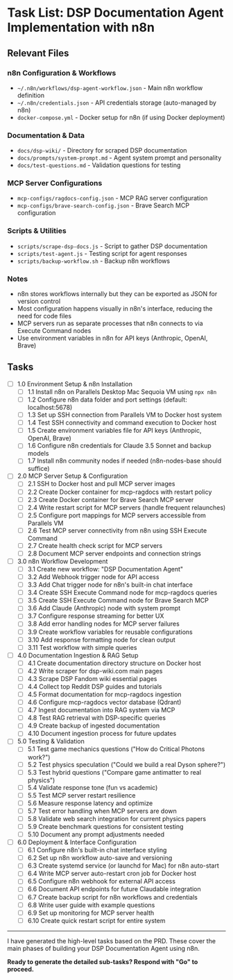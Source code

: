 # Task List: DSP Documentation Agent Implementation with n8n

## Relevant Files

### n8n Configuration & Workflows
- `~/.n8n/workflows/dsp-agent-workflow.json` - Main n8n workflow definition
- `~/.n8n/credentials.json` - API credentials storage (auto-managed by n8n)
- `docker-compose.yml` - Docker setup for n8n (if using Docker deployment)

### Documentation & Data
- `docs/dsp-wiki/` - Directory for scraped DSP documentation
- `docs/prompts/system-prompt.md` - Agent system prompt and personality
- `docs/test-questions.md` - Validation questions for testing

### MCP Server Configurations
- `mcp-configs/ragdocs-config.json` - MCP RAG server configuration
- `mcp-configs/brave-search-config.json` - Brave Search MCP configuration

### Scripts & Utilities
- `scripts/scrape-dsp-docs.js` - Script to gather DSP documentation
- `scripts/test-agent.js` - Testing script for agent responses
- `scripts/backup-workflow.sh` - Backup n8n workflows

### Notes

- n8n stores workflows internally but they can be exported as JSON for version control
- Most configuration happens visually in n8n's interface, reducing the need for code files
- MCP servers run as separate processes that n8n connects to via Execute Command nodes
- Use environment variables in n8n for API keys (Anthropic, OpenAI, Brave)

## Tasks

- [ ] 1.0 Environment Setup & n8n Installation
  - [ ] 1.1 Install n8n on Parallels Desktop Mac Sequoia VM using `npx n8n`
  - [ ] 1.2 Configure n8n data folder and port settings (default: localhost:5678)
  - [ ] 1.3 Set up SSH connection from Parallels VM to Docker host system
  - [ ] 1.4 Test SSH connectivity and command execution to Docker host
  - [ ] 1.5 Create environment variables file for API keys (Anthropic, OpenAI, Brave)
  - [ ] 1.6 Configure n8n credentials for Claude 3.5 Sonnet and backup models
  - [ ] 1.7 Install n8n community nodes if needed (n8n-nodes-base should suffice)

- [ ] 2.0 MCP Server Setup & Configuration
  - [ ] 2.1 SSH to Docker host and pull MCP server images
  - [ ] 2.2 Create Docker container for mcp-ragdocs with restart policy
  - [ ] 2.3 Create Docker container for Brave Search MCP server
  - [ ] 2.4 Write restart script for MCP servers (handle frequent relaunches)
  - [ ] 2.5 Configure port mappings for MCP servers accessible from Parallels VM
  - [ ] 2.6 Test MCP server connectivity from n8n using SSH Execute Command
  - [ ] 2.7 Create health check script for MCP servers
  - [ ] 2.8 Document MCP server endpoints and connection strings

- [ ] 3.0 n8n Workflow Development
  - [ ] 3.1 Create new workflow: "DSP Documentation Agent"
  - [ ] 3.2 Add Webhook trigger node for API access
  - [ ] 3.3 Add Chat trigger node for n8n's built-in chat interface
  - [ ] 3.4 Create SSH Execute Command node for mcp-ragdocs queries
  - [ ] 3.5 Create SSH Execute Command node for Brave Search MCP
  - [ ] 3.6 Add Claude (Anthropic) node with system prompt
  - [ ] 3.7 Configure response streaming for better UX
  - [ ] 3.8 Add error handling nodes for MCP server failures
  - [ ] 3.9 Create workflow variables for reusable configurations
  - [ ] 3.10 Add response formatting node for clean output
  - [ ] 3.11 Test workflow with simple queries

- [ ] 4.0 Documentation Ingestion & RAG Setup
  - [ ] 4.1 Create documentation directory structure on Docker host
  - [ ] 4.2 Write scraper for dsp-wiki.com main pages
  - [ ] 4.3 Scrape DSP Fandom wiki essential pages
  - [ ] 4.4 Collect top Reddit DSP guides and tutorials
  - [ ] 4.5 Format documentation for mcp-ragdocs ingestion
  - [ ] 4.6 Configure mcp-ragdocs vector database (Qdrant)
  - [ ] 4.7 Ingest documentation into RAG system via MCP
  - [ ] 4.8 Test RAG retrieval with DSP-specific queries
  - [ ] 4.9 Create backup of ingested documentation
  - [ ] 4.10 Document ingestion process for future updates

- [ ] 5.0 Testing & Validation
  - [ ] 5.1 Test game mechanics questions ("How do Critical Photons work?")
  - [ ] 5.2 Test physics speculation ("Could we build a real Dyson sphere?")
  - [ ] 5.3 Test hybrid questions ("Compare game antimatter to real physics")
  - [ ] 5.4 Validate response tone (fun vs academic)
  - [ ] 5.5 Test MCP server restart resilience
  - [ ] 5.6 Measure response latency and optimize
  - [ ] 5.7 Test error handling when MCP servers are down
  - [ ] 5.8 Validate web search integration for current physics papers
  - [ ] 5.9 Create benchmark questions for consistent testing
  - [ ] 5.10 Document any prompt adjustments needed

- [ ] 6.0 Deployment & Interface Configuration
  - [ ] 6.1 Configure n8n's built-in chat interface styling
  - [ ] 6.2 Set up n8n workflow auto-save and versioning
  - [ ] 6.3 Create systemd service (or launchd for Mac) for n8n auto-start
  - [ ] 6.4 Write MCP server auto-restart cron job for Docker host
  - [ ] 6.5 Configure n8n webhook for external API access
  - [ ] 6.6 Document API endpoints for future Claudable integration
  - [ ] 6.7 Create backup script for n8n workflows and credentials
  - [ ] 6.8 Write user guide with example questions
  - [ ] 6.9 Set up monitoring for MCP server health
  - [ ] 6.10 Create quick restart script for entire system

---

I have generated the high-level tasks based on the PRD. These cover the main phases of building your DSP Documentation Agent using n8n.

**Ready to generate the detailed sub-tasks? Respond with "Go" to proceed.**